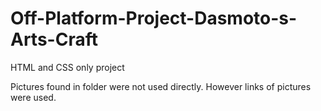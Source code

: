 # Off-Platform-Project-Dasmoto-s-Arts-Craft
 HTML and CSS only project

 Pictures found in folder were not used directly. However links of pictures were used.
 
